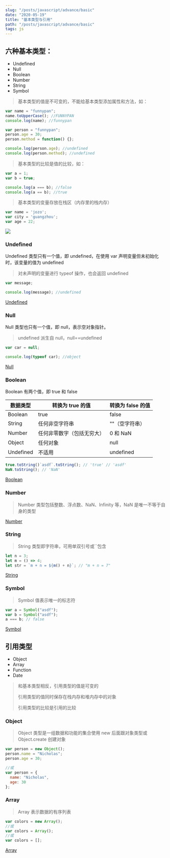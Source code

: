 ```yaml
---
slug: "/posts/javascript/advance/basic"
date: "2020-05-19"
title: "基本类型与引用"
path: "/posts/javascript/advance/basic"
tags: js
---
```

## 六种基本类型：

- Undefined
- Null
- Boolean
- Number
- String
- Symbol

> 基本类型的值是不可变的，不能给基本类型添加属性和方法，如：

```javascript
var name = "funnypan";
name.toUpperCase(); //FUNNYPAN
console.log(name); //funnypan

var person = "funnypan";
person.age = 30;
person.method = function() {};

console.log(person.age); //undefined
console.log(person.method); //undefined
```

> 基本类型的比较是值的比较，如：

```javascript
var a = 1;
var b = true;

console.log(a === b); //false
console.log(a == b); //true
```

> 基本类型的变量存放在栈区（内存里的栈内存）

```javascript
var name = 'jozo';
var city = 'guangzhou';
var age = 22;
```
![](https://cdn.jsdelivr.net/gh/funnypan/pics@master/img/20190820100054.png)

### Undefined

Undefined 类型只有一个值，即 undefined，在使用 var 声明变量但未初始化时，该变量的值为 undefined

> 对未声明的变量进行 typeof 操作，也会返回 undefined

```javascript
var message;

console.log(message); //undefined
```

[Undefined](../javascript/Undefined.md)

### Null

Null 类型也只有一个值，即 null，表示空对象指针。

> undefined 派生自 null，null==undefined

```javascript
var car = null;

console.log(typeof car); //object
```

[Null](../javascript/Null.md)

### Boolean

Boolean 有两个值，即 true 和 false

| 数据类型  | 转换为 true 的值           | 转换为 false 的值 |
| --------- | -------------------------- | ----------------- |
| Boolean   | true                       | false             |
| String    | 任何非空字符串             | ""（空字符串）    |
| Number    | 任何非零数字（包括无穷大） | 0 和 NaN          |
| Object    | 任何对象                   | null              |
| Undefined | 不适用                     | undefined         |

```javascript
true.toString()`asdf`.toString(); // 'true' // 'asdf'
NaN.toString(); // 'NaN'
```

[Boolean](../javascript/Boolean.md)

### Number

> Number 类型包括整数、浮点数、NaN、Infinity 等，NaN 是唯一不等于自身的类型

[Number](../javascript/Number.md)

### String

> String 类型即字符串，可用单双引号或``包含

```javascript
let n = 3;
let m = () => 4;
let str = `m + n = ${m() + n}`; // "m + n = 7"
```

[String](../javascript/String.md)

### Symbol

> Symbol 值表示唯一的标志符

```javascript
var a = Symbol("asdf");
var b = Symbol("asdf");
a === b; // false
```

[Symbol](../javascript/Symbol.md)

## 引用类型

- Object
- Array
- Function
- Date

> 和基本类型相反，引用类型的值是可变的
>
> 引用类型的值同时保存在栈内存和堆内存中的对象
>
> 引用类型的比较是引用的比较

### Object

> Object 类型是一组数据和功能的集合使用 new 后面跟对象类型或 Object.create 创建对象

```javascript
var person = new Object();
person.name = "Nicholas";
person.age = 30;

//或
var person = {
  name: "Nicholas",
  age: 30
};
```

### Array

> Array 表示数据的有序列表

```javascript
var colors = new Array();
//或
var colors = Array();
//或
var colors = [];
```

[Array](../javascript/Array.md)

